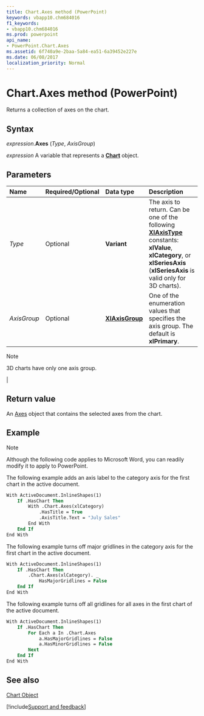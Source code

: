 ```yaml
---
title: Chart.Axes method (PowerPoint)
keywords: vbapp10.chm684016
f1_keywords:
- vbapp10.chm684016
ms.prod: powerpoint
api_name:
- PowerPoint.Chart.Axes
ms.assetid: 6f740a9e-2baa-5a84-ea51-6a39452e227e
ms.date: 06/08/2017
localization_priority: Normal
---
```



# Chart.Axes method (PowerPoint)

Returns a collection of axes on the chart.


## Syntax

_expression_.**Axes** (_Type_, _AxisGroup_)

_expression_ A variable that represents a **[Chart](PowerPoint.Chart.md)** object.


## Parameters

|Name|Required/Optional|Data type|Description|
|:-----|:-----|:-----|:-----|
| _Type_|Optional|**Variant**|The axis to return. Can be one of the following  **[XlAxisType](PowerPoint.XlAxisType.md)** constants: **xlValue**, **xlCategory**, or **xlSeriesAxis** (**xlSeriesAxis** is valid only for 3D charts).|
| _AxisGroup_|Optional|**[XlAxisGroup](PowerPoint.XlAxisGroup.md)**|One of the enumeration values that specifies the axis group. The default is  **xlPrimary**.
> [!NOTE] 
> 3D charts have only one axis group.

|

## Return value

An [Axes](PowerPoint.Axes.md) object that contains the selected axes from the chart.


## Example




> [!NOTE] 
> Although the following code applies to Microsoft Word, you can readily modify it to apply to PowerPoint.

The following example adds an axis label to the category axis for the first chart in the active document.




```vb
With ActiveDocument.InlineShapes(1) 
    If .HasChart Then 
        With .Chart.Axes(xlCategory) 
            .HasTitle = True 
            .AxisTitle.Text = "July Sales" 
        End With 
    End If 
End With
```

The following example turns off major gridlines in the category axis for the first chart in the active document.




```vb
With ActiveDocument.InlineShapes(1) 
    If .HasChart Then 
        .Chart.Axes(xlCategory). _ 
            HasMajorGridlines = False 
    End If 
End With
```

The following example turns off all gridlines for all axes in the first chart of the active document.




```vb
With ActiveDocument.InlineShapes(1) 
    If .HasChart Then 
        For Each a In .Chart.Axes 
            a.HasMajorGridlines = False 
            a.HasMinorGridlines = False 
        Next 
    End If 
End With
```


## See also


[Chart Object](PowerPoint.Chart.md)

[!include[Support and feedback](~/includes/feedback-boilerplate.md)]